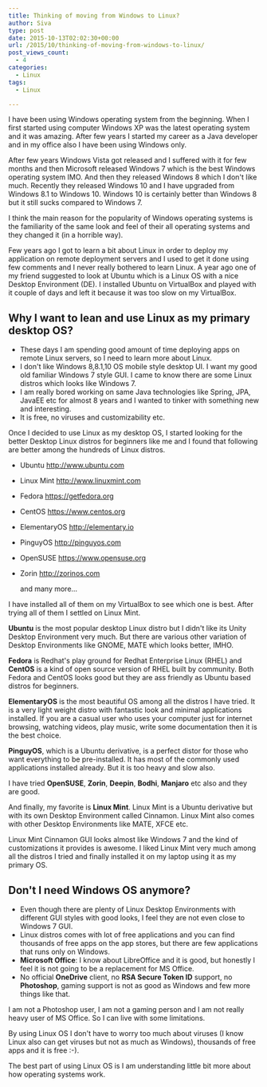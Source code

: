 ```yaml
---
title: Thinking of moving from Windows to Linux?
author: Siva
type: post
date: 2015-10-13T02:02:30+00:00
url: /2015/10/thinking-of-moving-from-windows-to-linux/
post_views_count:
  - 4
categories:
  - Linux
tags:
  - Linux

---
```

I have been using Windows operating system from the beginning. When I first started using computer Windows XP was the latest operating system and it was amazing. After few years I started my career as a Java developer and in my office also I have been using Windows only.
  
After few years Windows Vista got released and I suffered with it for few months and then Microsoft released Windows 7 which is the best Windows operating system IMO. And then they released Windows 8 which I don't like much. Recently they released Windows 10 and I have upgraded from Windows 8.1 to Windows 10. Windows 10 is certainly better than Windows 8 but it still sucks compared to Windows 7.

I think the main reason for the popularity of Windows operating systems is the familiarity of the same look and feel of their all operating systems and they changed it (in a horrible way).

Few years ago I got to learn a bit about Linux in order to deploy my application on remote deployment servers and I used to get it done using few comments and I never really bothered to learn Linux. A year ago one of my friend suggested to look at Ubuntu which is a Linux OS with a nice Desktop Environment (DE). I installed Ubuntu on VirtualBox and played with it couple of days and left it because it was too slow on my VirtualBox.

## Why I want to lean and use Linux as my primary desktop OS?

  * These days I am spending good amount of time deploying apps on remote Linux servers, so I need to learn more about Linux.
  * I don't like Windows 8,8.1,10 OS mobile style desktop UI. I want my good old familiar Windows 7 style GUI. I came to know there are some Linux distros which looks like Windows 7.
  * I am really bored working on same Java technologies like Spring, JPA, JavaEE etc for almost 8 years and I wanted to tinker with something new and interesting.
  * It is free, no viruses and customizability etc.

Once I decided to use Linux as my desktop OS, I started looking for the better Desktop Linux distros for beginners like me and I found that following are better among the hundreds of Linux distros.

  * Ubuntu <a href="http://www.ubuntu.com" target="_blank">http://www.ubuntu.com</a>
  * Linux Mint <a href="http://www.linuxmint.com" target="_blank">http://www.linuxmint.com</a>
  * Fedora <a href="https://getfedora.org" target="_blank">https://getfedora.org</a>
  * CentOS <a href="https://www.centos.org" target="_blank">https://www.centos.org</a>
  * ElementaryOS <a href="http://elementary.io" target="_blank">http://elementary.io</a>
  * PinguyOS <a href="http://pinguyos.com" target="_blank">http://pinguyos.com</a>
  * OpenSUSE <a href="https://www.opensuse.org" target="_blank">https://www.opensuse.org</a>
  * Zorin <a href="http://zorinos.com" target="_blank">http://zorinos.com</a>
  
    and many more...

I have installed all of them on my VirtualBox to see which one is best. After trying all of them I settled on Linux Mint.

**Ubuntu** is the most popular desktop Linux distro but I didn't like its Unity Desktop Environment very much. But there are various other variation of Desktop Environments like GNOME, MATE which looks better, IMHO.

**Fedora** is Redhat's play ground for Redhat Enterprise Linux (RHEL) and **CentOS** is a kind of open source version of RHEL built by community. Both Fedora and CentOS looks good but they are ass friendly as Ubuntu based distros for beginners.

**ElementaryOS** is the most beautiful OS among all the distros I have tried. It is a very light weight distro with fantastic look and minimal applications installed. If you are a casual user who uses your computer just for internet browsing, watching videos, play music, write some documentation then it is the best choice.

**PinguyOS**, which is a Ubuntu derivative, is a perfect distor for those who want everything to be pre-installed. It has most of the commonly used applications installed already. But it is too heavy and slow also.

I have tried **OpenSUSE**, **Zorin**, **Deepin**, **Bodhi**, **Manjaro** etc also and they are good.

And finally, my favorite is **Linux Mint**. Linux Mint is a Ubuntu derivative but with its own Desktop Environment called Cinnamon. Linux Mint also comes with other Desktop Environments like MATE, XFCE etc.
  
Linux Mint Cinnamon GUI looks almost like Windows 7 and the kind of customizations it provides is awesome. I liked Linux Mint very much among all the distros I tried and finally installed it on my laptop using it as my primary OS.

## **Don't I need Windows OS anymore?**

  * Even though there are plenty of Linux Desktop Environments with different GUI styles with good looks, I feel they are not even close to Windows 7 GUI.
  * Linux distros comes with lot of free applications and you can find thousands of free apps on the app stores, but there are few applications that runs only on Windows.
  * **Microsoft Office**: I know about LibreOffice and it is good, but honestly I feel it is not going to be a replacement for MS Office.
  * No official **OneDrive** client, no **RSA Secure Token ID** support, no **Photoshop**, gaming support is not as good as Windows and few more things like that.

I am not a Photoshop user, I am not a gaming person and I am not really heavy user of MS Office. So I can live with some limitations.

By using Linux OS I don't have to worry too much about viruses (I know Linux also can get viruses but not as much as Windows), thousands of free apps and it is free :-).

The best part of using Linux OS is I am understanding little bit more about how operating systems work.
